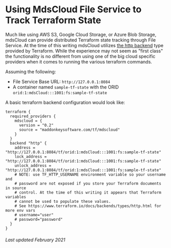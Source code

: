 # Using MdsCloud File Service to Track Terraform State

Much like using AWS S3, Google Cloud Storage, or Azure Blob Storage, mdsCloud
can provide distributed Terraform state tracking through File Service. At the
time of this writing mdsCloud utilizes 
[the http backend](https://www.terraform.io/docs/language/settings/backends/http.html)
type provided by Terraform. While the experience may not seem as "first class"
the functionality is no different from using one of the big cloud specific
providers when it comes to running the various terraform commands.

Assuming the following:

* File Service Base URL: `http://127.0.0.1:8084`
* A container named `sample-tf-state` with the ORID
  `orid:1:mdsCloud:::1001:fs:sample-tf-state`

A basic terraform backend configuration would look like:

```hcl
terraform {
  required_providers {
    mdscloud = {
      version = "0.2"
      source = "maddonkeysoftware.com/tf/mdscloud"
    }
  }
  backend "http" {
    address = "http://127.0.0.1:8084/tf/orid:1:mdsCloud:::1001:fs:sample-tf-state"
    lock_address = "http://127.0.0.1:8084/tf/orid:1:mdsCloud:::1001:fs:sample-tf-state"
    unlock_address = "http://127.0.0.1:8084/tf/orid:1:mdsCloud:::1001:fs:sample-tf-state"
    # NOTE: use TF_HTTP_USERNAME environment variable so your username and
    # password are not exposed if you store your Terraform documents in source
    # control. At the time of this writing it appears that Terraform variables
    # cannot be used to populate these values.
    # See https://www.terraform.io/docs/backends/types/http.html for more env vars
    # username="user"
    # password="password"
  }
}
```

###### Last updated February 2021
